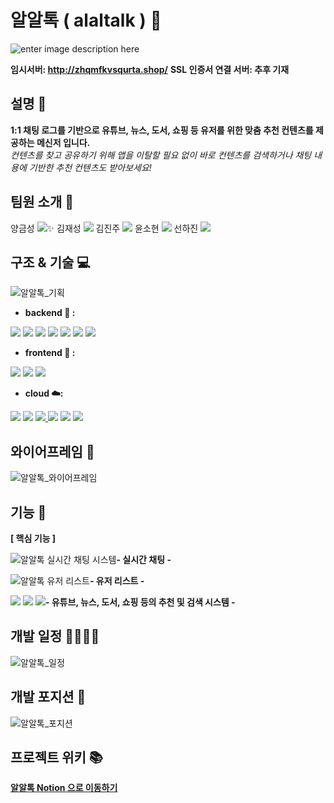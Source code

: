 # 알알톡 ( alaltalk ) 💬

![enter image description here](https://user-images.githubusercontent.com/91467403/160727194-c53eea67-e291-4c0a-b468-046f1bf52d89.png)

**임시서버: http://zhqmfkvsqurta.shop/**
**SSL 인증서 연결 서버: 추후 기재**

## 설명 📢

**1:1 채팅 로그를 기반으로 유튜브, 뉴스, 도서, 쇼핑 등 유저를 위한 맞춤 추천 컨텐츠를 제공하는 메신저 입니다.**<br/>
_컨텐츠를 찾고 공유하기 위해 앱을 이탈할 필요 없이 바로 컨텐츠를 검색하거나 채팅 내용에 기반한 추천 컨텐츠도 받아보세요!_

## 팀원 소개 👏



양금성 [![](https://camo.githubusercontent.com/9c1b5db4f4965a22dfac0c853b5cab388c2ee7bc0016c9fbe7eb6e032ad76ebe/68747470733a2f2f696d672e736869656c64732e696f2f62616467652f4769746875622d3138313731373f7374796c653d666c61742d737175617265266c6f676f3d476974687562266c6f676f436f6c6f723d7768697465)](https://github.com/sahayana)✨
김재성 [![](https://camo.githubusercontent.com/9c1b5db4f4965a22dfac0c853b5cab388c2ee7bc0016c9fbe7eb6e032ad76ebe/68747470733a2f2f696d672e736869656c64732e696f2f62616467652f4769746875622d3138313731373f7374796c653d666c61742d737175617265266c6f676f3d476974687562266c6f676f436f6c6f723d7768697465)](https://github.com/CureLatte)
김진주 [![](https://camo.githubusercontent.com/9c1b5db4f4965a22dfac0c853b5cab388c2ee7bc0016c9fbe7eb6e032ad76ebe/68747470733a2f2f696d672e736869656c64732e696f2f62616467652f4769746875622d3138313731373f7374796c653d666c61742d737175617265266c6f676f3d476974687562266c6f676f436f6c6f723d7768697465)](https://github.com/kimpearl3599)
윤소현 [![](https://camo.githubusercontent.com/9c1b5db4f4965a22dfac0c853b5cab388c2ee7bc0016c9fbe7eb6e032ad76ebe/68747470733a2f2f696d672e736869656c64732e696f2f62616467652f4769746875622d3138313731373f7374796c653d666c61742d737175617265266c6f676f3d476974687562266c6f676f436f6c6f723d7768697465)](https://github.com/YoonSeohyeon)
선하진 [![](https://camo.githubusercontent.com/9c1b5db4f4965a22dfac0c853b5cab388c2ee7bc0016c9fbe7eb6e032ad76ebe/68747470733a2f2f696d672e736869656c64732e696f2f62616467652f4769746875622d3138313731373f7374796c653d666c61742d737175617265266c6f676f3d476974687562266c6f676f436f6c6f723d7768697465)](https://github.com/SUNHAJIN)

## 구조 & 기술 💻

![](https://ifh.cc/g/gnKVmL.png '알알톡_기획')

- **backend 🔧 :**

[![](https://camo.githubusercontent.com/be86b30ca87a712216932edac18eb14c47cc0f93ba31d716bb4fa05e19e4d59e/68747470733a2f2f696d672e736869656c64732e696f2f62616467652f507974686f6e2d76332e382e31302d626c756576696f6c65743f7374796c653d706c6173746963266c6f676f3d507974686f6e)](https://camo.githubusercontent.com/be86b30ca87a712216932edac18eb14c47cc0f93ba31d716bb4fa05e19e4d59e/68747470733a2f2f696d672e736869656c64732e696f2f62616467652f507974686f6e2d76332e382e31302d626c756576696f6c65743f7374796c653d706c6173746963266c6f676f3d507974686f6e) [![](https://camo.githubusercontent.com/32be77abb24b230e54aa6eb72fa8c9fe599eac94f37e28cf4cc0e1b9f1ae7c39/68747470733a2f2f696d672e736869656c64732e696f2f62616467652f646a616e676f2d342e302e322d626c756576696f6c65743f7374796c653d706c6173746963266c6f676f3d646a616e676f)](https://camo.githubusercontent.com/32be77abb24b230e54aa6eb72fa8c9fe599eac94f37e28cf4cc0e1b9f1ae7c39/68747470733a2f2f696d672e736869656c64732e696f2f62616467652f646a616e676f2d342e302e322d626c756576696f6c65743f7374796c653d706c6173746963266c6f676f3d646a616e676f) [![](https://camo.githubusercontent.com/a70effa09875740fb957ff4cf78b2527c098e7a73201291ce8416425cb8a9484/68747470733a2f2f696d672e736869656c64732e696f2f62616467652f646a616e676f2d6e696e6a612d626c756576696f6c65743f7374796c653d706c6173746963266c6f676f3d646a616e676f)](https://camo.githubusercontent.com/a70effa09875740fb957ff4cf78b2527c098e7a73201291ce8416425cb8a9484/68747470733a2f2f696d672e736869656c64732e696f2f62616467652f646a616e676f2d6e696e6a612d626c756576696f6c65743f7374796c653d706c6173746963266c6f676f3d646a616e676f) [![](https://camo.githubusercontent.com/afafe825ea5e0aa5e32a0ba98f96670a6f359aa0e7a113d62bfbccea5d0d16e0/68747470733a2f2f696d672e736869656c64732e696f2f62616467652f646a616e676f2d6368616e6e656c732d626c756576696f6c65743f7374796c653d706c6173746963266c6f676f3d646a616e676f)](https://camo.githubusercontent.com/afafe825ea5e0aa5e32a0ba98f96670a6f359aa0e7a113d62bfbccea5d0d16e0/68747470733a2f2f696d672e736869656c64732e696f2f62616467652f646a616e676f2d6368616e6e656c732d626c756576696f6c65743f7374796c653d706c6173746963266c6f676f3d646a616e676f) [![](https://camo.githubusercontent.com/cd60ac51c9480a554fed47d6c5003e8c61875326960ba181d7347a717351dd6e/68747470733a2f2f696d672e736869656c64732e696f2f62616467652f7363696b69742d6c6561726e2d626c756576696f6c65743f7374796c653d706c6173746963266c6f676f3d7363696b69746c6561726e)](https://camo.githubusercontent.com/cd60ac51c9480a554fed47d6c5003e8c61875326960ba181d7347a717351dd6e/68747470733a2f2f696d672e736869656c64732e696f2f62616467652f7363696b69742d6c6561726e2d626c756576696f6c65743f7374796c653d706c6173746963266c6f676f3d7363696b69746c6561726e) [![](https://camo.githubusercontent.com/5fdced563d67331cd7d05be49c25a1b19ae251f02722d6810c579dba8f6f8a49/68747470733a2f2f696d672e736869656c64732e696f2f62616467652f6b6f6e6c70792d626c756576696f6c65743f7374796c653d706c6173746963)](https://camo.githubusercontent.com/5fdced563d67331cd7d05be49c25a1b19ae251f02722d6810c579dba8f6f8a49/68747470733a2f2f696d672e736869656c64732e696f2f62616467652f6b6f6e6c70792d626c756576696f6c65743f7374796c653d706c6173746963) [![](https://camo.githubusercontent.com/18af80b89e30d850f87ad0d3c4c9e30938a7f122a0c154035a5a44e1c4c8a2a1/68747470733a2f2f696d672e736869656c64732e696f2f62616467652f73656c656e69756d2d626c756576696f6c65743f7374796c653d706c6173746963266c6f676f3d73656c656e69756d)](https://camo.githubusercontent.com/18af80b89e30d850f87ad0d3c4c9e30938a7f122a0c154035a5a44e1c4c8a2a1/68747470733a2f2f696d672e736869656c64732e696f2f62616467652f73656c656e69756d2d626c756576696f6c65743f7374796c653d706c6173746963266c6f676f3d73656c656e69756d)

- **frontend 🎨 :**

[![](https://camo.githubusercontent.com/4fe369dd6206afc440466020a6d8b678a391930b9331bdbbb0840da54723cd91/68747470733a2f2f696d672e736869656c64732e696f2f62616467652f48746d6c352d76352e322e332d626c756576696f6c65743f7374796c653d706c6173746963266c6f676f3d48746d6c35)](https://camo.githubusercontent.com/4fe369dd6206afc440466020a6d8b678a391930b9331bdbbb0840da54723cd91/68747470733a2f2f696d672e736869656c64732e696f2f62616467652f48746d6c352d76352e322e332d626c756576696f6c65743f7374796c653d706c6173746963266c6f676f3d48746d6c35)  [![](https://camo.githubusercontent.com/cbd8734666f8f9219ef22c4fcd503af181632a19b733994ee7b05634da505d3d/68747470733a2f2f696d672e736869656c64732e696f2f62616467652f4353532d4c6576656c20332d626c756576696f6c65743f7374796c653d706c6173746963266c6f676f3d43535333)](https://camo.githubusercontent.com/cbd8734666f8f9219ef22c4fcd503af181632a19b733994ee7b05634da505d3d/68747470733a2f2f696d672e736869656c64732e696f2f62616467652f4353532d4c6576656c20332d626c756576696f6c65743f7374796c653d706c6173746963266c6f676f3d43535333)  [![](https://camo.githubusercontent.com/487257cf83c8a1b84d23e829776c15b977fecb4359a8d4d2056e53b9d0436e6a/68747470733a2f2f696d672e736869656c64732e696f2f62616467652f4a6176617363726970742d4553362d626c756576696f6c65743f7374796c653d706c6173746963266c6f676f3d4a617661736372697074)](https://camo.githubusercontent.com/487257cf83c8a1b84d23e829776c15b977fecb4359a8d4d2056e53b9d0436e6a/68747470733a2f2f696d672e736869656c64732e696f2f62616467652f4a6176617363726970742d4553362d626c756576696f6c65743f7374796c653d706c6173746963266c6f676f3d4a617661736372697074)

-   **cloud  ☁️:**

[![](https://camo.githubusercontent.com/67c6a7fe991ede6198d5d79ca67f81e06f7dffe36d2a035246d8eed48eadd9f2/68747470733a2f2f696d672e736869656c64732e696f2f62616467652f4157532d4d7953514c2d626c756576696f6c65743f7374796c653d706c6173746963266c6f676f3d4d7953514c)](https://camo.githubusercontent.com/67c6a7fe991ede6198d5d79ca67f81e06f7dffe36d2a035246d8eed48eadd9f2/68747470733a2f2f696d672e736869656c64732e696f2f62616467652f4157532d4d7953514c2d626c756576696f6c65743f7374796c653d706c6173746963266c6f676f3d4d7953514c)
[![](https://img.shields.io/badge/AWS-Load%20Balancer-blueviolet?style=plastic&logo=amazonaws)](https://img.shields.io/badge/AWS-Load%20Balancer-blueviolet?style=plastic&logo=amazonaws)
[![](https://img.shields.io/badge/AWS-EC2-blueviolet?style=plastic&logo=amazonaws) ](https://img.shields.io/badge/AWS-EC2-blueviolet?style=plastic&logo=amazonaws)  [
![](https://camo.githubusercontent.com/350c1459f81b74f36e21b65a281e2487ebb344dccd417eb8767ca33adcc2490c/68747470733a2f2f696d672e736869656c64732e696f2f62616467652f4157532d456c6173746943616368652d626c756576696f6c65743f7374796c653d706c6173746963266c6f676f3d616d617a6f6e617773)](https://camo.githubusercontent.com/350c1459f81b74f36e21b65a281e2487ebb344dccd417eb8767ca33adcc2490c/68747470733a2f2f696d672e736869656c64732e696f2f62616467652f4157532d456c6173746943616368652d626c756576696f6c65743f7374796c653d706c6173746963266c6f676f3d616d617a6f6e617773)  [![](https://camo.githubusercontent.com/f38ddaf7040af192887cd2435b49d7a8c5d99ac2b28f40fce8bf8168e52917d1/68747470733a2f2f696d672e736869656c64732e696f2f62616467652f575347492d67756e69636f726e2d626c756576696f6c65743f7374796c653d706c6173746963266c6f676f3d67756e69636f726e)](https://camo.githubusercontent.com/f38ddaf7040af192887cd2435b49d7a8c5d99ac2b28f40fce8bf8168e52917d1/68747470733a2f2f696d672e736869656c64732e696f2f62616467652f575347492d67756e69636f726e2d626c756576696f6c65743f7374796c653d706c6173746963266c6f676f3d67756e69636f726e)  [![](https://camo.githubusercontent.com/198ca5a58bb80f8da2925620d3f6a66101780086d99bf9d65c32ab8b1caafece/68747470733a2f2f696d672e736869656c64732e696f2f62616467652f415347492d646170686e652d626c756576696f6c65743f7374796c653d706c6173746963266c6f676f3d736f636b6574646f74696f)](https://camo.githubusercontent.com/198ca5a58bb80f8da2925620d3f6a66101780086d99bf9d65c32ab8b1caafece/68747470733a2f2f696d672e736869656c64732e696f2f62616467652f415347492d646170686e652d626c756576696f6c65743f7374796c653d706c6173746963266c6f676f3d736f636b6574646f74696f)  

## 와이어프레임 📃

![](https://ifh.cc/g/q4PW12.png '알알톡_와이어프레임')

## 기능 🤩

**[ 핵심 기능 ]**

![](https://s3.us-west-2.amazonaws.com/secure.notion-static.com/77fc075d-9f11-49a0-9601-44f4a0069e7d/Untitled.png?X-Amz-Algorithm=AWS4-HMAC-SHA256&X-Amz-Content-Sha256=UNSIGNED-PAYLOAD&X-Amz-Credential=AKIAT73L2G45EIPT3X45%2F20220407%2Fus-west-2%2Fs3%2Faws4_request&X-Amz-Date=20220407T055931Z&X-Amz-Expires=86400&X-Amz-Signature=3a77e6f9fda1b84856c65e915475707331f1ce36cf652f79f700b922463d4b85&X-Amz-SignedHeaders=host&response-content-disposition=filename%20%3D%22Untitled.png%22&x-id=GetObject '알알톡 실시간 채팅 시스템')**- 실시간 채팅 -**

![](https://s3.us-west-2.amazonaws.com/secure.notion-static.com/6be27c11-70f2-42b6-9058-39e2b534378c/Untitled.png?X-Amz-Algorithm=AWS4-HMAC-SHA256&X-Amz-Content-Sha256=UNSIGNED-PAYLOAD&X-Amz-Credential=AKIAT73L2G45EIPT3X45%2F20220407%2Fus-west-2%2Fs3%2Faws4_request&X-Amz-Date=20220407T060205Z&X-Amz-Expires=86400&X-Amz-Signature=0d1205340708309873a05f52f98221e74463b3b25a90db283103c9b4d26af59a&X-Amz-SignedHeaders=host&response-content-disposition=filename%20%3D%22Untitled.png%22&x-id=GetObject '알알톡 유저 리스트')**- 유저 리스트 -**

![](https://s3.us-west-2.amazonaws.com/secure.notion-static.com/6f0ec1df-3ba3-4dce-9e53-61e2f7eddc73/Untitled.png?X-Amz-Algorithm=AWS4-HMAC-SHA256&X-Amz-Content-Sha256=UNSIGNED-PAYLOAD&X-Amz-Credential=AKIAT73L2G45EIPT3X45%2F20220407%2Fus-west-2%2Fs3%2Faws4_request&X-Amz-Date=20220407T060254Z&X-Amz-Expires=86400&X-Amz-Signature=400f52fa7784c2663dddf34ba00957372b88d41e8abf0db69acf70941b4df7da&X-Amz-SignedHeaders=host&response-content-disposition=filename%20%3D%22Untitled.png%22&x-id=GetObject)
![](https://s3.us-west-2.amazonaws.com/secure.notion-static.com/36af8eee-403f-4a23-ab5d-dc387701f27d/Untitled.png?X-Amz-Algorithm=AWS4-HMAC-SHA256&X-Amz-Content-Sha256=UNSIGNED-PAYLOAD&X-Amz-Credential=AKIAT73L2G45EIPT3X45%2F20220407%2Fus-west-2%2Fs3%2Faws4_request&X-Amz-Date=20220407T060354Z&X-Amz-Expires=86400&X-Amz-Signature=05f6cb3d98ed021cf8f0e7ae93744e6b8f5a51d5bf2e7b28df3985b8b3d14be8&X-Amz-SignedHeaders=host&response-content-disposition=filename%20%3D%22Untitled.png%22&x-id=GetObject)
![](https://s3.us-west-2.amazonaws.com/secure.notion-static.com/b3167d95-f60a-4885-85ff-f2b27e2410a4/Untitled.png?X-Amz-Algorithm=AWS4-HMAC-SHA256&X-Amz-Content-Sha256=UNSIGNED-PAYLOAD&X-Amz-Credential=AKIAT73L2G45EIPT3X45%2F20220407%2Fus-west-2%2Fs3%2Faws4_request&X-Amz-Date=20220407T060412Z&X-Amz-Expires=86400&X-Amz-Signature=218344b5d985151a38a1b10c6dc0995fd389aaa924d0a16b396fa5a5f6734966&X-Amz-SignedHeaders=host&response-content-disposition=filename%20%3D%22Untitled.png%22&x-id=GetObject)**- 유튜브, 뉴스, 도서, 쇼핑 등의 추천 및 검색 시스템 -**

## 개발 일정 🏃‍♀️🏃‍♂️

![](https://ifh.cc/g/4xO3O1.png '알알톡_일정')

## 개발 포지션 💪

![](https://ifh.cc/g/h7mMV4.jpg '알알톡_포지션')

## 프로젝트 위키 📚

**[알알톡 Notion 으로 이동하기](https://www.notion.so/4-b6ea5b3196f948cc8d17761c038cb00c)**
